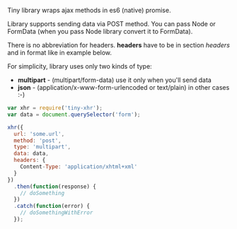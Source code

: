 Tiny library wraps ajax methods in es6 (native) promise.

Library supports sending data via POST method. You can pass Node or FormData (when you pass Node library convert it to FormData). 

There is no abbreviation for headers. **headers** have to be in section _headers_ and in format like in example below. 

For simplicity, library uses only two kinds of type:
* **multipart** - (multipart/form-data) use it only when you'll send data 
* **json** - (application/x-www-form-urlencoded or text/plain) in other cases :-)
 

```javascript
var xhr = require('tiny-xhr');
var data = document.querySelector('form');

xhr({
  url: 'some.url',
  method: 'post',
  type: 'multipart',
  data: data,
  headers: {
    Content-Type: 'application/xhtml+xml'
  }
})
  .then(function(response) {
    // doSomething
  })
  .catch(function(error) {
    // doSomethingWithError
  });
```
